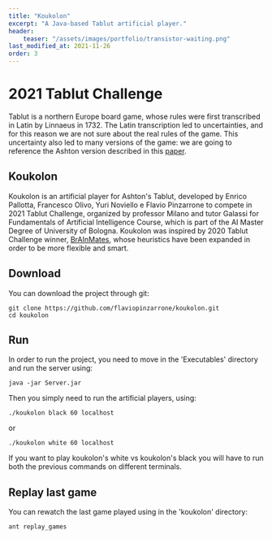```yaml
---
title: "Koukolon"
excerpt: "A Java-based Tablut artificial player."
header:
    teaser: "/assets/images/portfolio/transistor-waiting.png"
last_modified_at: 2021-11-26
order: 3
---
```


# 2021 Tablut Challenge

Tablut is a northern Europe board game, whose rules were first
transcribed in Latin by Linnaeus in 1732. The Latin transcription
led to uncertainties, and for this reason we are not sure about
the real rules of the game. This uncertainty also led to many
versions of the game: we are going to reference the Ashton version
described in this
[paper](http://ww.aagenielsen.dk/LinnaeusPaper-Longer.pdf).

## Koukolon
Koukolon is an artificial player for Ashton's Tablut, developed by Enrico Pallotta, Francesco Olivo, Yuri Noviello e Flavio Pinzarrone to
compete in 2021 Tablut Challenge, organized by professor Milano and
tutor Galassi for Fundamentals of Artificial Intelligence Course,
which is part of the AI Master Degree of University of Bologna.
Koukolon was inspired by 2020 Tablut Challenge winner,
[BrAInMates](https://github.com/gmurro/Tablut),
whose heuristics have been expanded in order to be more flexible and smart.

## Download
You can download the project through git:
```
git clone https://github.com/flaviopinzarrone/koukolon.git
cd koukolon
```

## Run
In order to run the project, you need to move in the 'Executables'
directory and run the server using:
```
java -jar Server.jar
```
Then you simply need to run the artificial players, using:
```
./koukolon black 60 localhost
```
or
```
./koukolon white 60 localhost
```
If you want to play koukolon's white vs koukolon's black you will have
to run both the previous commands on different terminals.

## Replay last game
You can rewatch the last game played using in the 'koukolon' directory:

```
ant replay_games
```
